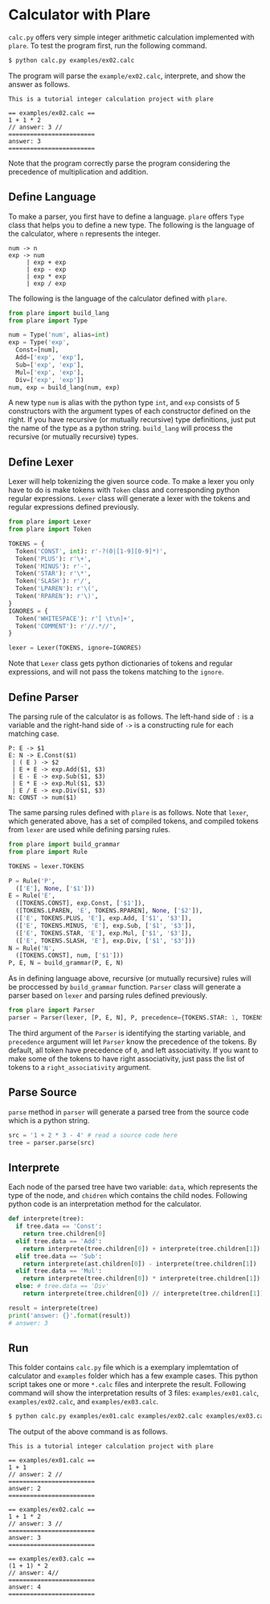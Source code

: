 # Calculator with Plare

```calc.py``` offers very simple integer arithmetic calculation implemented with ```plare```.
To test the program first, run the following command.
```bash
$ python calc.py examples/ex02.calc
```
The program will parse the ```example/ex02.calc```, interprete, and show the answer as follows.
```
This is a tutorial integer calculation project with plare

== examples/ex02.calc ==
1 + 1 * 2
// answer: 3 //
========================
answer: 3
========================
```
Note that the program correctly parse the program considering the precedence of multiplication and addition.

## Define Language
To make a parser, you first have to define a language.
```plare``` offers ```Type``` class that helps you to define a new type.
The following is the language of the calculator, where ```n``` represents the integer.
```
num -> n
exp -> num
     | exp + exp
     | exp - exp
     | exp * exp
     | exp / exp
```
The following is the language of the calculator defined with ```plare```.
```python
from plare import build_lang
from plare import Type

num = Type('num', alias=int)
exp = Type('exp',
  Const=[num],
  Add=['exp', 'exp'],
  Sub=['exp', 'exp'],
  Mul=['exp', 'exp'],
  Div=['exp', 'exp'])
num, exp = build_lang(num, exp)
```
A new type ```num``` is alias with the python type ```int```, and ```exp``` consists of 5 constructors with the argument types of each constructor defined on the right.
If you have recursive (or mutually recursive) type definitions, just put the name of the type as a python string.
```build_lang``` will process the recursive (or mutually recursive) types.

## Define Lexer
Lexer will help tokenizing the given source code.
To make a lexer you only have to do is make tokens with ```Token``` class and corresponding python regular expressions.
```Lexer``` class will generate a lexer with the tokens and regular expressions defined previously.
```python
from plare import Lexer
from plare import Token

TOKENS = {
  Token('CONST', int): r'-?(0|[1-9][0-9]*)',
  Token('PLUS'): r'\+',
  Token('MINUS'): r'-',
  Token('STAR'): r'\*',
  Token('SLASH'): r'/',
  Token('LPAREN'): r'\(',
  Token('RPAREN'): r'\)',
}
IGNORES = {
  Token('WHITESPACE'): r'[ \t\n]+',
  Token('COMMENT'): r'//.*//',
}

lexer = Lexer(TOKENS, ignore=IGNORES)
```
Note that ```Lexer``` class gets python dictionaries of tokens and regular expressions, and will not pass the tokens matching to the ```ignore```.

## Define Parser
The parsing rule of the calculator is as follows.
The left-hand side of ```:``` is a variable and the right-hand side of ```->``` is a constructing rule for each matching case.
```
P: E -> $1
E: N -> E.Const($1)
 | ( E ) -> $2
 | E + E -> exp.Add($1, $3)
 | E - E -> exp.Sub($1, $3)
 | E * E -> exp.Mul($1, $3)
 | E / E -> exp.Div($1, $3)
N: CONST -> num($1)
```
The same parsing rules defined with ```plare``` is as follows. Note that ```lexer```, which generated above, has a set of compiled tokens, and compiled tokens from ```lexer``` are used while defining parsing rules.
```python
from plare import build_grammar
from plare import Rule

TOKENS = lexer.TOKENS

P = Rule('P', 
  (['E'], None, ['$1']))
E = Rule('E',
  ([TOKENS.CONST], exp.Const, ['$1']),
  ([TOKENS.LPAREN, 'E', TOKENS.RPAREN], None, ['$2']),
  (['E', TOKENS.PLUS, 'E'], exp.Add, ['$1', '$3']),
  (['E', TOKENS.MINUS, 'E'], exp.Sub, ['$1', '$3']),
  (['E', TOKENS.STAR, 'E'], exp.Mul, ['$1', '$3']),
  (['E', TOKENS.SLASH, 'E'], exp.Div, ['$1', '$3']))
N = Rule('N',
  ([TOKENS.CONST], num, ['$1']))
P, E, N = build_grammar(P, E, N)
```
As in defining language above, recursive (or mutually recursive) rules will be proccessed by ```build_grammar``` function.
```Parser``` class will generate a parser based on ```lexer``` and parsing rules defined previously.
```python
from plare import Parser
parser = Parser(lexer, [P, E, N], P, precedence={TOKENS.STAR: 1, TOKENS.SLASH: 1})
```
The third argument of the ```Parser``` is identifying the starting variable, and ```precedence``` argument will let ```Parser``` know the precedence of the tokens. By default, all token have precedence of ```0```, and left associativity. If you want to make some of the tokens to have right associativity, just pass the list of tokens to a ```right_associativity``` argument.

## Parse Source
```parse``` method in ```parser``` will generate a parsed tree from the source code which is a python string.
``` python
src = '1 + 2 * 3 - 4' # read a source code here
tree = parser.parse(src)
```

## Interprete
Each node of the parsed tree have two variable: ```data```, which represents the type of the node, and ```chidren``` which contains the child nodes.
Following python code is an interpretation method for the calculator.
```python
def interprete(tree):
  if tree.data == 'Const':
    return tree.children[0]
  elif tree.data == 'Add':
    return interprete(tree.children[0]) + interprete(tree.children[1])
  elif tree.data == 'Sub':
    return interprete(ast.children[0]) - interprete(tree.children[1])
  elif tree.data == 'Mul':
    return interprete(tree.children[0]) * interprete(tree.children[1])
  else: # tree.data == 'Div'
    return interprete(tree.children[0]) // interprete(tree.children[1])

result = interprete(tree)
print('answer: {}'.format(result))
# answer: 3
```

## Run
This folder contains ```calc.py``` file which is a exemplary implemtation of calculator and ```examples``` folder which has a few example cases.
This python script takes one or more ```*.calc``` files and interprete the result.
Following command will show the interpretation results of 3 files: ```examples/ex01.calc```, ```examples/ex02.calc```, and ```examples/ex03.calc```.
```bash
$ python calc.py examples/ex01.calc examples/ex02.calc examples/ex03.calc
```
The output of the above command is as follows.
```
This is a tutorial integer calculation project with plare

== examples/ex01.calc ==
1 + 1
// answer: 2 //
========================
answer: 2
========================

== examples/ex02.calc ==
1 + 1 * 2
// answer: 3 //
========================
answer: 3
========================

== examples/ex03.calc ==
(1 + 1) * 2
// answer: 4//
========================
answer: 4
========================
```
